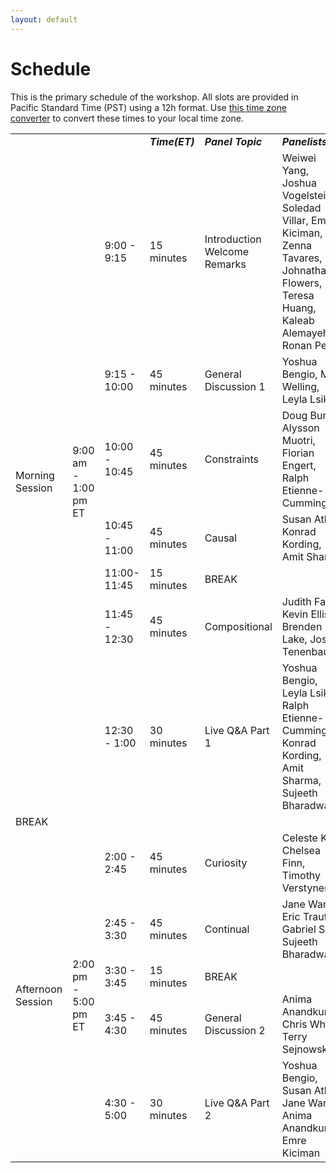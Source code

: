 ```yaml
---
layout: default
---
```


# Schedule

This is the primary schedule of the workshop. All slots are provided in Pacific Standard Time (PST) using a 12h format. Use [this time zone converter](https://www.thetimezoneconverter.com) to convert these times to your local time zone.

<!-- |  ***Time (PST)***   | ***Event***                  |
|  <span style="font-family: monospace;">05:00 AM - </span> | <b>Intro</b> <i>(short intro)</i>                |
|  <span style="font-family: monospace;"> </span> | <b>Natural Intelligence and Artificial Intelligence</b> <i>(discussion panel)</i> |
|  <span style="font-family: monospace;"> </span> | <b>Continual</b> <i>(discussion panel) </i>                |
|  <span style="font-family: monospace;"> </span> | <b>Compositional</b>  <i>(discussion panel)  </i>          |
|  <span style="font-family: monospace;"> </span> | <b>Casual</b>   <i>(discussion panel)   </i>               |
|  <span style="font-family: monospace;"> </span> | <b>Curiosity</b> <i>(discussion panel)   </i>              |
|  <span style="font-family: monospace;"> </span> | <b>Constraints</b> <i>(discussion panel)  </i>             |
|  <span style="font-family: monospace;"> </span> | <b>System 1 and System 2</b> <i>(discussion panel) </i>    |
|  <span style="font-family: monospace;"> </span> | <b>Live Q&A - Session 1</b> <i>(Live Q&A) </i>              |
|  <span style="font-family: monospace;"> - 05:00 PM</span> | <b>Live Q&A - Session 2</b> <i>(Live Q&A)</i>     | -->

<!-- | | | | ***Time(ET)*** | ***Panel Topic*** | ***Panelists*** | ***Moderators*** |
| :Morning Session: | 9:00 am - 1:00 pm ET | 9:00 - 9:15 | 15 minutes | Introduction<br>Welcome Remarks | Weiwei Yang, Joshua Vogelstein, Soledad Villar, Emre Kiciman, Zenna Tavares, Johnathan Flowers, Teresa Huang, Kaleab Alemayehu, Ronan Perry | |
| ^^ | ^^ | 9:15 - 10:00 | 45 minutes | General Discussion 1 | Yoshua Bengio, Max Welling, Leyla Lsik | Weiwei Yang, Joshua Vogelstein |
| ^^ | ^^ | 10:00 - 10:45 | 45 minutes|Constraints|Doug Burger, Alysson Muotri, Florian Engert, Ralph Etienne-Cummings|Soledad Villar, Teresa Huang|
| ^^ | ^^ | 10:45 - 11:00|45 minutes|Causal|Susan Athey, Konrad Kording, Amit Sharma|Emre Kiciman|
| ^^ | ^^ | 11:00- 11:45|15 minutes|BREAK| | |
| ^^ | ^^ |11:45 - 12:30|45 minutes|Compositional|Judith Fan, Kevin Ellis, Brenden Lake, Josh Tenenbaum|Zenna Tavares|
| ^^ | ^^ |12:30 - 1:00|30 minutes|Live Q&A Part 1|Yoshua Bengio, Leyla Lsik, Ralph Etienne-Cummings, Konrad Kording, Amit Sharma, Sujeeth Bharadwaj|Joshua Vogelstein, Weiwei Yang|
| ^^ | ^^ | ^^ | ^^ | BREAK | ^^ | ^^ |
| :Afternoon Session: | 2:00 pm - 5:00 pm ET | 2:00 - 2:45|45 minutes|Curiosity|Celeste Kidd, Chelsea Finn, Timothy Verstynen|Johnathan Flowers |
| ^^ | ^^ | 2:45 - 3:30|45 minutes|Continual|Jane Wang, Eric Traut, Gabriel Silva, Sujeeth Bharadwaj|Weiwei Yang|
| ^^ | ^^ | 3:30 - 3:45|15 minutes|BREAK| | |
| ^^ | ^^ | 3:45 - 4:30|45 minutes|General Discussion 2|Anima Anandkumar, Chris White, Terry Sejnowski|Joshua Vogelstein, Weiwei Yang|
| ^^ | ^^ | 4:30 - 5:00|30 minutes|Live Q&A Part 2|Yoshua Bengio, Susan Athey, Jane Wang, Anima Anandkumar, Emre Kiciman|Weiwei Yang| -->

<table>
  <tbody>
    <tr>
      <td> </td>
      <td> </td>
      <td> </td>
      <td><strong><em>Time(ET)</em></strong></td>
      <td><strong><em>Panel Topic</em></strong></td>
      <td><strong><em>Panelists</em></strong></td>
      <td><strong><em>Moderators</em></strong></td>
    </tr>
    <tr>
      <td rowspan="7">Morning Session</td>
      <td rowspan="7">9:00 am - 1:00 pm ET</td>
      <td>9:00 - 9:15</td>
      <td>15 minutes</td>
      <td>Introduction<br />Welcome Remarks</td>
      <td>Weiwei Yang, Joshua Vogelstein, Soledad Villar, Emre Kiciman, Zenna Tavares, Johnathan Flowers, Teresa Huang, Kaleab Alemayehu, Ronan Perry</td>
      <td> </td>
    </tr>
    <tr>
      <td>9:15 - 10:00</td>
      <td>45 minutes</td>
      <td>General Discussion 1</td>
      <td>Yoshua Bengio, Max Welling, Leyla Lsik</td>
      <td>Weiwei Yang, Joshua Vogelstein</td>
    </tr>
    <tr>
      <td>10:00 - 10:45</td>
      <td>45 minutes</td>
      <td>Constraints</td>
      <td>Doug Burger, Alysson Muotri, Florian Engert, Ralph Etienne-Cummings</td>
      <td>Soledad Villar, Teresa Huang</td>
    </tr>
    <tr>
      <td>10:45 - 11:00</td>
      <td>45 minutes</td>
      <td>Causal</td>
      <td>Susan Athey, Konrad Kording, Amit Sharma</td>
      <td>Emre Kiciman</td>
    </tr>
    <tr>
      <td>11:00- 11:45</td>
      <td>15 minutes</td>
      <td colspan="3">BREAK</td>
    </tr>
    <tr>
      <td>11:45 - 12:30</td>
      <td>45 minutes</td>
      <td>Compositional</td>
      <td>Judith Fan, Kevin Ellis, Brenden Lake, Josh Tenenbaum</td>
      <td>Zenna Tavares</td>
    </tr>
    <tr>
      <td>12:30 - 1:00</td>
      <td>30 minutes</td>
      <td>Live Q&amp;A Part 1</td>
      <td>Yoshua Bengio, Leyla Lsik, Ralph Etienne-Cummings, Konrad Kording, Amit Sharma, Sujeeth Bharadwaj</td>
      <td>Joshua Vogelstein, Weiwei Yang</td>
    </tr>
    <tr>
      <td colspan="7">BREAK</td>
    </tr>
    <tr>
      <td rowspan="5">Afternoon Session</td>
      <td rowspan="5">2:00 pm - 5:00 pm ET</td>
      <td>2:00 - 2:45</td>
      <td>45 minutes</td>
      <td>Curiosity</td>
      <td>Celeste Kidd, Chelsea Finn, Timothy Verstynen</td>
      <td>Johnathan Flowers</td>
    </tr>
    <tr>
      <td>2:45 - 3:30</td>
      <td>45 minutes</td>
      <td>Continual</td>
      <td>Jane Wang, Eric Traut, Gabriel Silva, Sujeeth Bharadwaj</td>
      <td>Weiwei Yang</td>
    </tr>
    <tr>
      <td>3:30 - 3:45</td>
      <td>15 minutes</td>
      <td colspan="3">BREAK</td>
    </tr>
    <tr>
      <td>3:45 - 4:30</td>
      <td>45 minutes</td>
      <td>General Discussion 2</td>
      <td>Anima Anandkumar, Chris White, Terry Sejnowski</td>
      <td>Joshua Vogelstein, Weiwei Yang</td>
    </tr>
    <tr>
      <td>4:30 - 5:00</td>
      <td>30 minutes</td>
      <td>Live Q&amp;A Part 2</td>
      <td>Yoshua Bengio, Susan Athey, Jane Wang, Anima Anandkumar, Emre Kiciman</td>
      <td>Weiwei Yang</td>
    </tr>
  </tbody>
</table>

